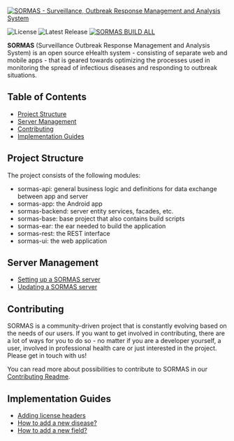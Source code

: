 
[![SORMAS - Surveillance, Outbreak Response Management and Analysis System](logo.png)](https://sormas.org)

![License](https://img.shields.io/badge/license-GPL%20v3-blue)
![Latest Release](https://img.shields.io/github/v/release/hzi-braunschweig/SORMAS-Project)
[![SORMAS BUILD ALL](https://github.com/Soontao/SORMAS-Project/workflows/SORMAS%20BUILD%20ALL/badge.svg?branch=development)](https://github.com/Soontao/SORMAS-Project/actions?query=workflow:"SORMAS+BUILD+ALL")

**SORMAS** (Surveillance Outbreak Response Management and Analysis System) is an open source eHealth system - consisting of separate web and mobile apps - that is geared towards optimizing the processes used in monitoring the spread of infectious diseases and responding to outbreak situations.

## Table of Contents

* [Project Structure](#project-structure)
* [Server Management](#server-management)
* [Contributing](#contributing)
* [Implementation Guides](#implementation-guides)

## Project Structure
The project consists of the following modules:

- sormas-api: general business logic and definitions for data exchange between app and server
- sormas-app: the Android app
- sormas-backend: server entity services, facades, etc.
- sormas-base: base project that also contains build scripts
- sormas-ear: the ear needed to build the application
- sormas-rest: the REST interface
- sormas-ui: the web application

## Server Management

* [Setting up a SORMAS server](SERVER_SETUP.md)
* [Updating a SORMAS server](SERVER_UPDATE.md)

## Contributing
SORMAS is a community-driven project that is constantly evolving based on the needs of our users. If you want to get involved in contributing, there are a lot of ways for you to do so - no matter if you are a developer yourself, a user, involved in professional health care or just interested in the project. Please get in touch with us!

You can read more about possibilities to contribute to SORMAS in our [Contributing Readme](CONTRIBUTING.md).

## Implementation Guides

* [Adding license headers](ADDING_LICENSE.md)
* [How to add a new disease?](GUIDE_ADD_NEW_DISEASE.md)
* [How to add a new field?](GUIDE_ADD_NEW_FIELD.md)
